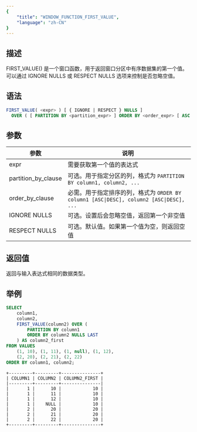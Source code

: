 ```yaml
---
{
    "title": "WINDOW_FUNCTION_FIRST_VALUE",
    "language": "zh-CN"
}
---
```


<!--  Licensed to the Apache Software Foundation (ASF) under one or more contributor license agreements.  See the NOTICE file distributed with this work for additional information regarding copyright ownership.  The ASF licenses this file to you under the Apache License, Version 2.0 (the "License"); you may not use this file except in compliance with the License.  You may obtain a copy of the License at

  http://www.apache.org/licenses/LICENSE-2.0

Unless required by applicable law or agreed to in writing, software distributed under the License is distributed on an "AS IS" BASIS, WITHOUT WARRANTIES OR CONDITIONS OF ANY KIND, either express or implied.  See the License for the specific language governing permissions and limitations under the License. -->

## 描述

FIRST_VALUE() 是一个窗口函数，用于返回窗口分区中有序数据集的第一个值。可以通过 IGNORE NULLS 或 RESPECT NULLS 选项来控制是否忽略空值。

## 语法

```sql
FIRST_VALUE( <expr> ) [ { IGNORE | RESPECT } NULLS ]
  OVER ( [ PARTITION BY <partition_expr> ] ORDER BY <order_expr> [ ASC | DESC ] [ window_frame ] )
```

## 参数
| 参数                | 说明                                                                                    |
| ------------------- | --------------------------------------------------------------------------------------- |
| expr                | 需要获取第一个值的表达式                                                                |
| partition_by_clause | 可选。用于指定分区的列，格式为 `PARTITION BY column1, column2, ...`                     |
| order_by_clause     | 必需。用于指定排序的列，格式为 `ORDER BY column1 [ASC\|DESC], column2 [ASC\|DESC], ...` |
| IGNORE NULLS        | 可选。设置后会忽略空值，返回第一个非空值                                                |
| RESPECT NULLS       | 可选。默认值。如果第一个值为空，则返回空值                                              |

## 返回值

返回与输入表达式相同的数据类型。

## 举例

```sql
SELECT 
    column1,
    column2,
    FIRST_VALUE(column2) OVER (
        PARTITION BY column1 
        ORDER BY column2 NULLS LAST
    ) AS column2_first
FROM VALUES
    (1, 10), (1, 11), (1, null), (1, 12),
    (2, 20), (2, 21), (2, 22)
ORDER BY column1, column2;
```

```text
+---------+---------+---------------+
| COLUMN1 | COLUMN2 | COLUMN2_FIRST |
|---------+---------+---------------|
|       1 |      10 |            10 |
|       1 |      11 |            10 |
|       1 |      12 |            10 |
|       1 |    NULL |            10 |
|       2 |      20 |            20 |
|       2 |      21 |            20 |
|       2 |      22 |            20 |
+---------+---------+---------------+
```